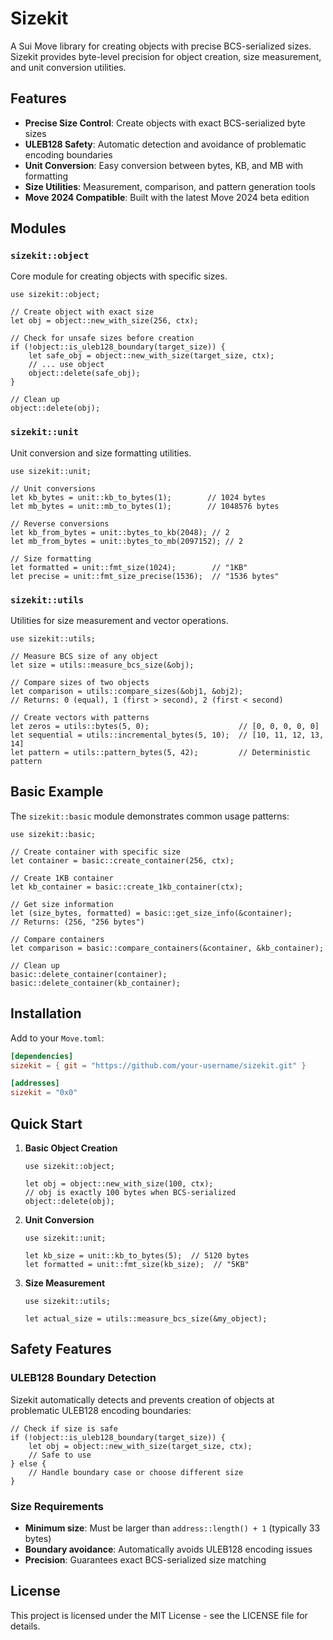 # Sizekit

A Sui Move library for creating objects with precise BCS-serialized sizes. Sizekit provides byte-level precision for object creation, size measurement, and unit conversion utilities.

## Features

- **Precise Size Control**: Create objects with exact BCS-serialized byte sizes
- **ULEB128 Safety**: Automatic detection and avoidance of problematic encoding boundaries
- **Unit Conversion**: Easy conversion between bytes, KB, and MB with formatting
- **Size Utilities**: Measurement, comparison, and pattern generation tools
- **Move 2024 Compatible**: Built with the latest Move 2024 beta edition

## Modules

### `sizekit::object`
Core module for creating objects with specific sizes.

```move
use sizekit::object;

// Create object with exact size
let obj = object::new_with_size(256, ctx);

// Check for unsafe sizes before creation
if (!object::is_uleb128_boundary(target_size)) {
    let safe_obj = object::new_with_size(target_size, ctx);
    // ... use object
    object::delete(safe_obj);
}

// Clean up
object::delete(obj);
```

### `sizekit::unit`
Unit conversion and size formatting utilities.

```move
use sizekit::unit;

// Unit conversions
let kb_bytes = unit::kb_to_bytes(1);        // 1024 bytes
let mb_bytes = unit::mb_to_bytes(1);        // 1048576 bytes

// Reverse conversions
let kb_from_bytes = unit::bytes_to_kb(2048); // 2
let mb_from_bytes = unit::bytes_to_mb(2097152); // 2

// Size formatting
let formatted = unit::fmt_size(1024);        // "1KB"
let precise = unit::fmt_size_precise(1536);  // "1536 bytes"
```

### `sizekit::utils`
Utilities for size measurement and vector operations.

```move
use sizekit::utils;

// Measure BCS size of any object
let size = utils::measure_bcs_size(&obj);

// Compare sizes of two objects
let comparison = utils::compare_sizes(&obj1, &obj2);
// Returns: 0 (equal), 1 (first > second), 2 (first < second)

// Create vectors with patterns
let zeros = utils::bytes(5, 0);                    // [0, 0, 0, 0, 0]
let sequential = utils::incremental_bytes(5, 10);  // [10, 11, 12, 13, 14]
let pattern = utils::pattern_bytes(5, 42);         // Deterministic pattern
```

## Basic Example

The `sizekit::basic` module demonstrates common usage patterns:

```move
use sizekit::basic;

// Create container with specific size
let container = basic::create_container(256, ctx);

// Create 1KB container
let kb_container = basic::create_1kb_container(ctx);

// Get size information
let (size_bytes, formatted) = basic::get_size_info(&container);
// Returns: (256, "256 bytes")

// Compare containers
let comparison = basic::compare_containers(&container, &kb_container);

// Clean up
basic::delete_container(container);
basic::delete_container(kb_container);
```

## Installation

Add to your `Move.toml`:

```toml
[dependencies]
sizekit = { git = "https://github.com/your-username/sizekit.git" }

[addresses]
sizekit = "0x0"
```

## Quick Start

1. **Basic Object Creation**
   ```move
   use sizekit::object;
   
   let obj = object::new_with_size(100, ctx);
   // obj is exactly 100 bytes when BCS-serialized
   object::delete(obj);
   ```

2. **Unit Conversion**
   ```move
   use sizekit::unit;
   
   let kb_size = unit::kb_to_bytes(5);  // 5120 bytes
   let formatted = unit::fmt_size(kb_size);  // "5KB"
   ```

3. **Size Measurement**
   ```move
   use sizekit::utils;
   
   let actual_size = utils::measure_bcs_size(&my_object);
   ```

## Safety Features

### ULEB128 Boundary Detection

Sizekit automatically detects and prevents creation of objects at problematic ULEB128 encoding boundaries:

```move
// Check if size is safe
if (!object::is_uleb128_boundary(target_size)) {
    let obj = object::new_with_size(target_size, ctx);
    // Safe to use
} else {
    // Handle boundary case or choose different size
}
```

### Size Requirements

- **Minimum size**: Must be larger than `address::length() + 1` (typically 33 bytes)
- **Boundary avoidance**: Automatically avoids ULEB128 encoding issues
- **Precision**: Guarantees exact BCS-serialized size matching

## License

This project is licensed under the MIT License - see the LICENSE file for details.

